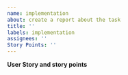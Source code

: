 ```yaml
---
name: implementation
about: create a report about the task
title: ''
labels: implementation
assignees: ''
Story Points: ''
---
```


**User Story and story points**
